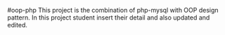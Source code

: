 #oop-php
This project is the combination of php-mysql with OOP design pattern.
In this project student insert their detail and also updated and edited.
